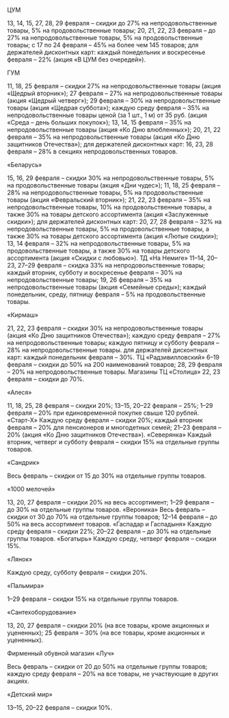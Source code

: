 ЦУМ

13, 14, 15, 27, 28, 29 февраля – скидки до 27% на непродовольственные товары, 5% на продовольственные товары;
20, 21, 22, 23 февраля – до 27% на непродовольственные товары, 5% на продовольственные товары;
с 17 по 24 февраля – 45% на более чем 145 товаров;
для держателей дисконтных карт: каждый понедельник и воскресенье февраля – 22% (акция «В ЦУМ без очередей»).


ГУМ

11, 18, 25 февраля – скидки 27% на непродовольственные товары (акция «Щедрый вторник»);
27 февраля – 27% на непродовольственные товары (акция «Щедрый четверг»);
29 февраля – 30% на непродовольственные товары (акция «Щедрая суббота»);
каждую среду февраля – 35% на непродовольственные товары ценой (за 1 шт., 1 м) от 35 руб. (акция «Среда – день больших покупок»);
13, 14, 15 февраля – 35% на непродовольственные товары (акция «Ко Дню влюбленных»);
20, 21, 22 февраля – 35% на непродовольственные товары (акция «Ко Дню защитников Отечества»);
для держателей дисконтных карт: 16, 23, 28 февраля – 28% в секциях непродовольственных товаров.


«Беларусь»

15, 16, 29 февраля – скидки 30% на непродовольственные товары, 5% на продовольственные товары (акция «Дни чудес»);
11, 18, 25 февраля – 28% на непродовольственные товары, 5% на продовольственные товары (акция «Февральский вторник»);
21, 22, 23 февраля – 35% на непродовольственные товары, 10% на продовольственные товары, а также 30% на товары детского ассортимента (акция «Заслуженные скидки»);
для держателей дисконтных карт: 20, 27, 28 февраля – 32% на непродовольственные товары, 5% на продовольственные товары, а также 30% на товары детского ассортимента (акция «Лютые скидки»);
13, 14 февраля – 32% на непродовольственные товары, 5% на продовольственные товары, а также 30% на товары детского ассортимента (акция «Скидки с любовью»).
ТД «На Немиге»
11–14, 20–23, 27–29 февраля – скидка 33% на непродовольственные товары;
каждый вторник, субботу и воскресенье февраля – 30% на непродовольственные товары;
19, 26 февраля – 35% на непродовольственные товары (акция «Семейные среды»);
каждый понедельник, среду, пятницу февраля – 5% на продовольственные товары.


«Кирмаш»

21, 22, 23 февраля – скидки 30% на непродовольственные товары (акция «Ко Дню защитников Отечества»);
каждую среду февраля – 27% на непродовольственные товары;
каждую пятницу и субботу февраля – 28% на непродовольственные товары.
для держателей дисконтных карт: каждый понедельник февраля – 30%.
ТЦ «Радзивилловский»
6–19 февраля – скидки до 50% на 200 наименований товаров;
28, 29 февраля – 20% на непродовольственные товары.
Магазины ТЦ «Столица»
22, 23 февраля – скидки до 70%.


«Алеся»

11, 18, 25, 28 февраля – скидки 20%;
13–15, 20–22 февраля – 25%;
1–29 февраля – 20% при единовременной покупке свыше 120 рублей.
«Старт-Х»
Каждую среду февраля – скидки 20%;
каждый вторник февраля – 20% для пенсионеров и многодетных семей;
21–23 февраля – 20% (акция «Ко Дню защитников Отечества»).
«Северянка»
Каждый вторник, четверг и субботу февраля – скидки 15% на отдельные группы товаров.


«Сандрик»

Весь февраль – скидки от 15 до 30% на отдельные группы товаров.


«1000 мелочей»

13, 20, 27 февраля – скидки 20% на весь ассортимент;
1–29 февраля – до 30% на отдельные группы товаров.
«Вероника»
Весь февраль – скидки от 30 до 70% на отдельные группы товаров;
12–14 февраля – до 50% на весь ассортимент товаров.
«Гаспадар и Гаспадыня»
Каждую среду февраля – скидки 22%;
20–22 февраля – до 30% на отдельные группы товаров.
«Богатырь»
Каждую среду, четверг февраля – скидки 15%.


«Лянок»

Каждую среду, субботу февраля – скидки 20%.


«Пальмира»

1–29 февраля – скидки 15% на отдельные группы товаров.


«Сантехоборудование»

13, 20, 27 февраля – скидки 20% (на все товары, кроме акционных и уцененных);
25 февраля – 30% (на все товары, кроме акционных и уцененных).


Фирменный обувной магазин «Луч»

Весь февраль – скидки от 20 до 50% на отдельные группы товаров;
каждую среду февраля – 20% на все товары, не участвующие в других акциях.


«Детский мир»

13–15, 20–22 февраля – скидки 10%.